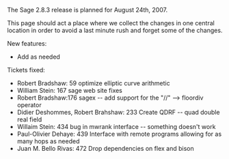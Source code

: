 The Sage 2.8.3 release is planned for August 24th, 2007.

This page should act a place where we collect the changes in one central location in order to avoid a last minute rush and forget some of the changes.

New features:

 * Add as needed

Tickets fixed:

 * Robert Bradshaw: 59 optimize elliptic curve arithmetic
 * William Stein: 167 sage web site fixes
 * Robert Bradshaw:176 sagex -- add support for the "//" --> floordiv operator
 * Didier Deshommes, Robert Brahshaw: 233 Create QDRF -- quad double real field
 * Willaim Stein: 434 bug in mwrank interface -- something doesn't work
 * Paul-Olivier Dehaye: 439 Interface with remote programs allowing for as many hops as needed
 * Juan M. Bello Rivas: 472 Drop dependencies on flex and bison
